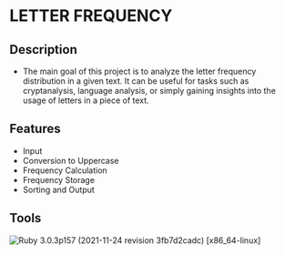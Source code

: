 # LETTER FREQUENCY
## Description
- The main goal of this project is to analyze the letter frequency distribution in a given text. It can be useful for tasks such as cryptanalysis, language analysis, or simply gaining insights into the usage of letters in a piece of text.
## Features
- Input
- Conversion to Uppercase
- Frequency Calculation
- Frequency Storage
- Sorting and Output
## Tools
![Ruby](https://img.shields.io/badge/Ruby-CC342D?style=for-the-badge&logo=ruby&logoColor=white) 3.0.3p157 (2021-11-24 revision 3fb7d2cadc) [x86_64-linux]
